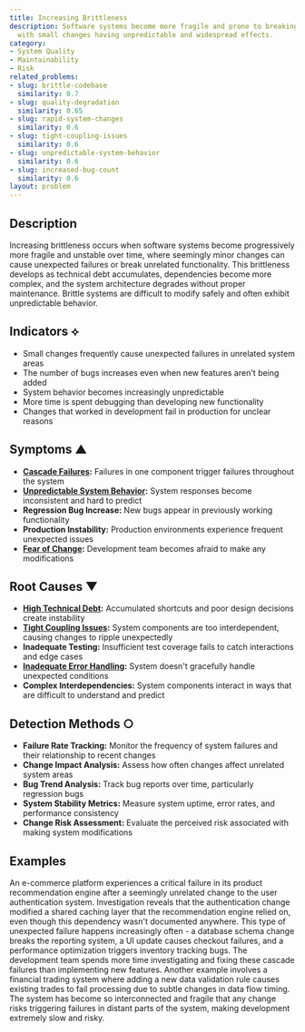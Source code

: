 ```yaml
---
title: Increasing Brittleness
description: Software systems become more fragile and prone to breaking over time,
  with small changes having unpredictable and widespread effects.
category:
- System Quality
- Maintainability
- Risk
related_problems:
- slug: brittle-codebase
  similarity: 0.7
- slug: quality-degradation
  similarity: 0.65
- slug: rapid-system-changes
  similarity: 0.6
- slug: tight-coupling-issues
  similarity: 0.6
- slug: unpredictable-system-behavior
  similarity: 0.6
- slug: increased-bug-count
  similarity: 0.6
layout: problem
---
```


## Description

Increasing brittleness occurs when software systems become progressively more fragile and unstable over time, where seemingly minor changes can cause unexpected failures or break unrelated functionality. This brittleness develops as technical debt accumulates, dependencies become more complex, and the system architecture degrades without proper maintenance. Brittle systems are difficult to modify safely and often exhibit unpredictable behavior.

## Indicators ⟡

- Small changes frequently cause unexpected failures in unrelated system areas
- The number of bugs increases even when new features aren't being added
- System behavior becomes increasingly unpredictable
- More time is spent debugging than developing new functionality
- Changes that worked in development fail in production for unclear reasons

## Symptoms ▲

- **[Cascade Failures](cascade-failures.md):** Failures in one component trigger failures throughout the system
- **[Unpredictable System Behavior](unpredictable-system-behavior.md):** System responses become inconsistent and hard to predict
- **Regression Bug Increase:** New bugs appear in previously working functionality
- **Production Instability:** Production environments experience frequent unexpected issues
- **[Fear of Change](fear-of-change.md):** Development team becomes afraid to make any modifications

## Root Causes ▼

- **[High Technical Debt](high-technical-debt.md):** Accumulated shortcuts and poor design decisions create instability
- **[Tight Coupling Issues](tight-coupling-issues.md):** System components are too interdependent, causing changes to ripple unexpectedly
- **Inadequate Testing:** Insufficient test coverage fails to catch interactions and edge cases
- **[Inadequate Error Handling](inadequate-error-handling.md):** System doesn't gracefully handle unexpected conditions
- **Complex Interdependencies:** System components interact in ways that are difficult to understand and predict

## Detection Methods ○

- **Failure Rate Tracking:** Monitor the frequency of system failures and their relationship to recent changes
- **Change Impact Analysis:** Assess how often changes affect unrelated system areas
- **Bug Trend Analysis:** Track bug reports over time, particularly regression bugs
- **System Stability Metrics:** Measure system uptime, error rates, and performance consistency
- **Change Risk Assessment:** Evaluate the perceived risk associated with making system modifications

## Examples

An e-commerce platform experiences a critical failure in its product recommendation engine after a seemingly unrelated change to the user authentication system. Investigation reveals that the authentication change modified a shared caching layer that the recommendation engine relied on, even though this dependency wasn't documented anywhere. This type of unexpected failure happens increasingly often - a database schema change breaks the reporting system, a UI update causes checkout failures, and a performance optimization triggers inventory tracking bugs. The development team spends more time investigating and fixing these cascade failures than implementing new features. Another example involves a financial trading system where adding a new data validation rule causes existing trades to fail processing due to subtle changes in data flow timing. The system has become so interconnected and fragile that any change risks triggering failures in distant parts of the system, making development extremely slow and risky.